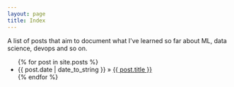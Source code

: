 ```yaml
---
layout: page
title: Index
---
```


A list of posts that aim to document what I've learned so far about ML, data science, devops and so on.

<ul>
  {% for post in site.posts %}
    <li>
        <span>{{ post.date | date_to_string }}</span> » <a href="{{ post.url }}" title="{{ post.title }}">{{ post.title }}</a>
    </li>
  {% endfor %}
</ul>
